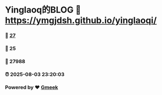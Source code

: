 # Yinglaoq的BLOG :link: https://ymgjdsh.github.io/yinglaoqi/ 
### :page_facing_up: [27](https://ymgjdsh.github.io/yinglaoqi//tag.html) 
### :speech_balloon: 25 
### :hibiscus: 27988 
### :alarm_clock: 2025-08-03 23:20:03 
### Powered by :heart: [Gmeek](https://github.com/Meekdai/Gmeek)

